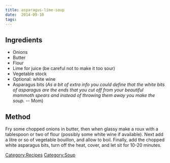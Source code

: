 ```yaml
---
title: asparagus-lime-soup
date:  2014-09-10
tags:
---
```

Ingredients
-----------

-   Onions
-   Butter
-   Flour
-   Lime for juice (be careful not to make it too sour)
-   Vegetable stock
-   Optional: white wine
-   Asparagus bits (*As a bit of extra info you could define that the
    white bits of asparagus are the ends that you cut off from your
    beautiful mammoth spears and instead of throwing them away you make
    the soup.* -- Mom)

Method
------

Fry some chopped onions in butter, then when glassy make a roux with a
tablespoon or two of flour (possibly some white wine if available). Next
add a litre or so of vegetable bouillon, and allow to boil. Finally, add
the chopped white asparagus bits, turn off the heat, cover, and let sit
for 10-20 minutes.

<Category:Recipes> <Category:Soup>

